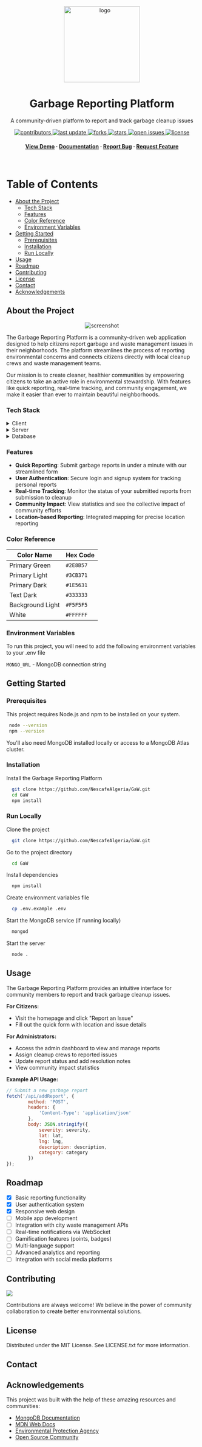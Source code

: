 
<div align="center">

  <img src="img/logo.png" alt="logo" width="200" height="auto" />
  <h1>Garbage Reporting Platform</h1>
  
  <p>
    A community-driven platform to report and track garbage cleanup issues
  </p>

  
<!-- Badges -->
<p>
  <a href="https://github.com/NescafeAlgeria/GaW/graphs/contributors">
    <img src="https://img.shields.io/github/contributors/NescafeAlgeria/GaW" alt="contributors" />
  </a>
  <a href="">
    <img src="https://img.shields.io/github/last-commit/NescafeAlgeria/GaW" alt="last update" />
  </a>
  <a href="https://github.com/NescafeAlgeria/GaW/network/members">
    <img src="https://img.shields.io/github/forks/NescafeAlgeria/GaW" alt="forks" />
  </a>
  <a href="https://github.com/NescafeAlgeria/GaW/stargazers">
    <img src="https://img.shields.io/github/stars/NescafeAlgeria/GaW" alt="stars" />
  </a>
  <a href="https://github.com/NescafeAlgeria/GaW/issues/">
    <img src="https://img.shields.io/github/issues/NescafeAlgeria/GaW" alt="open issues" />
  </a>
  <a href="https://github.com/NescafeAlgeria/GaW/blob/master/LICENSE">
    <img src="https://img.shields.io/github/license/NescafeAlgeria/GaW.svg" alt="license" />
  </a>
</p>
   
<h4>
    <a href="https://github.com/NescafeAlgeria/GaW/">View Demo</a>
  <span> · </span>
    <a href="https://github.com/NescafeAlgeria/GaW">Documentation</a>
  <span> · </span>
    <a href="https://github.com/NescafeAlgeria/GaW/issues/">Report Bug</a>
  <span> · </span>
    <a href="https://github.com/NescafeAlgeria/GaW/issues/">Request Feature</a>
  </h4>
</div>

<br />

<!-- Table of Contents -->
# Table of Contents

- [About the Project](#about-the-project)
  * [Tech Stack](#tech-stack)
  * [Features](#features)
  * [Color Reference](#color-reference)
  * [Environment Variables](#environment-variables)
- [Getting Started](#getting-started)
  * [Prerequisites](#prerequisites)
  * [Installation](#installation)
  * [Run Locally](#run-locally)
- [Usage](#usage)
- [Roadmap](#roadmap)
- [Contributing](#contributing)
- [License](#license)
- [Contact](#contact)
- [Acknowledgements](#acknowledgements)
  

<!-- About the Project -->
## About the Project

<div align="center"> 
  <img src="img/ss.png" alt="screenshot" />
</div>

The Garbage Reporting Platform is a community-driven web application designed to help citizens report garbage and waste management issues in their neighborhoods. The platform streamlines the process of reporting environmental concerns and connects citizens directly with local cleanup crews and waste management teams.

Our mission is to create cleaner, healthier communities by empowering citizens to take an active role in environmental stewardship. With features like quick reporting, real-time tracking, and community engagement, we make it easier than ever to maintain beautiful neighborhoods.

<!-- TechStack -->
### Tech Stack

<details>
  <summary>Client</summary>
  <ul>
    <li><a href="https://developer.mozilla.org/en-US/docs/Web/HTML">HTML5</a></li>
    <li><a href="https://developer.mozilla.org/en-US/docs/Web/CSS">CSS3</a></li>
    <li><a href="https://developer.mozilla.org/en-US/docs/Web/JavaScript">JavaScript</a></li>
  </ul>
</details>

<details>
  <summary>Server</summary>
  <ul>
    <li><a href="https://nodejs.org/">Node.js</a></li>
  </ul>
</details>

<details>
<summary>Database</summary>
  <ul>
    <li><a href="https://www.mongodb.com/">MongoDB</a></li>
    <li><a href="https://mongoosejs.com/">Mongoose</a></li>
  </ul>
</details>

<!-- <details>
<summary>Authentication</summary>
  <ul>
    <li><a href="https://jwt.io/">JSON Web Tokens</a></li>
  </ul>
</details> -->

<!-- Features -->
### Features

- **Quick Reporting**: Submit garbage reports in under a minute with our streamlined form
- **User Authentication**: Secure login and signup system for tracking personal reports
- **Real-time Tracking**: Monitor the status of your submitted reports from submission to cleanup
- **Community Impact**: View statistics and see the collective impact of community efforts
- **Location-based Reporting**: Integrated mapping for precise location reporting
<!-- Color Reference -->
### Color Reference

| Color Name       | Hex Code  |
| ---------------- | --------- |
| Primary Green    | `#2E8B57` |
| Primary Light    | `#3CB371` |
| Primary Dark     | `#1E5631` |
| Text Dark        | `#333333` |
| Background Light | `#F5F5F5` |
| White            | `#FFFFFF` |


<!-- Env Variables -->
### Environment Variables

To run this project, you will need to add the following environment variables to your .env file

`MONGO_URL` - MongoDB connection string

<!-- Getting Started -->
## Getting Started

<!-- Prerequisites -->
### Prerequisites

This project requires Node.js and npm to be installed on your system.

```bash
 node --version
 npm --version
```

You'll also need MongoDB installed locally or access to a MongoDB Atlas cluster.

<!-- Installation -->
### Installation

Install the Garbage Reporting Platform

```bash
  git clone https://github.com/NescafeAlgeria/GaW.git
  cd GaW
  npm install
```

<!-- Run Locally -->
### Run Locally

Clone the project

```bash
  git clone https://github.com/NescafeAlgeria/GaW.git
```

Go to the project directory

```bash
  cd GaW
```

Install dependencies

```bash
  npm install
```

Create environment variables file

```bash
  cp .env.example .env
```

Start the MongoDB service (if running locally)

```bash
  mongod
```

Start the server

```bash
  node .
```

<!-- Usage -->
## Usage

The Garbage Reporting Platform provides an intuitive interface for community members to report and track garbage cleanup issues.

**For Citizens:**
- Visit the homepage and click "Report an Issue"
- Fill out the quick form with location and issue details

**For Administrators:**
- Access the admin dashboard to view and manage reports
- Assign cleanup crews to reported issues
- Update report status and add resolution notes
- View community impact statistics

**Example API Usage:**

```javascript
// Submit a new garbage report
fetch('/api/addReport', {
        method: 'POST',
        headers: {
            'Content-Type': 'application/json'
        },
        body: JSON.stringify({
            severity: severity,
            lat: lat,
            lng: lng,
            description: description,
            category: category
        })
});
```

<!-- Roadmap -->
## Roadmap

* [x] Basic reporting functionality
* [x] User authentication system
* [x] Responsive web design
* [ ] Mobile app development
* [ ] Integration with city waste management APIs
* [ ] Real-time notifications via WebSocket
* [ ] Gamification features (points, badges)
* [ ] Multi-language support
* [ ] Advanced analytics and reporting
* [ ] Integration with social media platforms

<!-- Contributing -->
## Contributing

<a href="https://github.com/NescafeAlgeria/GaW/graphs/contributors">
  <img src="https://contrib.rocks/image?repo=NescafeAlgeria/GaW" />
</a>

Contributions are always welcome! We believe in the power of community collaboration to create better environmental solutions.

<!-- Code of Conduct
### Code of Conduct

Please read the [Code of Conduct](https://github.com/NescafeAlgeria/GaW/blob/master/CODE_OF_CONDUCT.md) -->

<!-- License -->
## License

Distributed under the MIT License. See LICENSE.txt for more information.

<!-- Contact -->
## Contact
<!-- 
Project Maintainer - [@your_twitter](https://twitter.com/your_twitter) - your.email@example.com

Project Link: [https://github.com/NescafeAlgeria/GaW](https://github.com/NescafeAlgeria/GaW) -->

<!-- Acknowledgments -->
## Acknowledgements

This project was built with the help of these amazing resources and communities:


 - [MongoDB Documentation](https://docs.mongodb.com/)
 - [MDN Web Docs](https://developer.mozilla.org/)
 - [Environmental Protection Agency](https://www.epa.gov/)
 - [Open Source Community](https://opensource.org/)